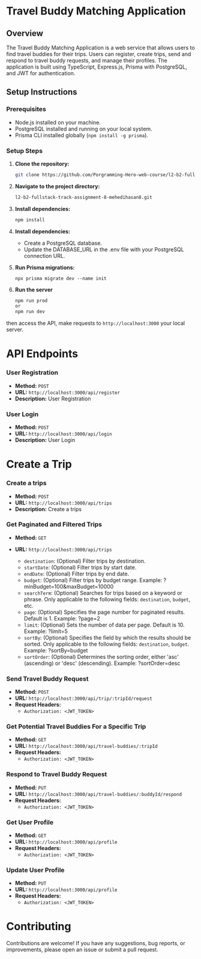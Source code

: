 # Travel Buddy Matching Application

## Overview

The Travel Buddy Matching Application is a web service that allows users to find travel buddies for their trips. Users can register, create trips, send and respond to travel buddy requests, and manage their profiles. The application is built using TypeScript, Express.js, Prisma with PostgreSQL, and JWT for authentication.

## Setup Instructions

### Prerequisites

- Node.js installed on your machine.
- PostgreSQL installed and running on your local system.
- Prisma CLI installed globally (`npm install -g prisma`).

### Setup Steps

1. **Clone the repository:**

   ```bash
   git clone https://github.com/Porgramming-Hero-web-course/l2-b2-fullstack-track-assignment-8-mehedihasan8.git
   ```

2. **Navigate to the project directory:**

   ```bash
   l2-b2-fullstack-track-assignment-8-mehedihasan8.git
   ```

3. **Install dependencies:**

   ```typescript
   npm install
   ```

4. **Install dependencies:**

   - Create a PostgreSQL database.
   - Update the DATABASE_URL in the .env file with your PostgreSQL connection URL.

5. **Run Prisma migrations:**

   ```base
   npx prisma migrate dev --name init
   ```

6. **Run the server**

   ```typescript
   npm run prod
   or
   npm run dev
   ```

then access the API, make requests to `http://localhost:3000` your local server.

# API Endpoints

### User Registration

- **Method:** `POST`
- **URL:** `http://localhost:3000/api/register`
- **Description:** User Registration

### User Login

- **Method:** `POST`
- **URL:** `http://localhost:3000/api/login`
- **Description:** User Login

# Create a Trip

### Create a trips

- **Method:** `POST`
- **URL:** `http://localhost:3000/api/trips`
- **Description:** Create a trips

### Get Paginated and Filtered Trips

- **Method:** `GET`
- **URL:** `http://localhost:3000/api/trips`

  - `destination`: (Optional) Filter trips by destination.
  - `startDate`: (Optional) Filter trips by start date.
  - `endDate`: (Optional) Filter trips by end date.
  - `budget`: (Optional) Filter trips by budget range. Example: ?minBudget=100&maxBudget=10000
  - `searchTerm`: (Optional) Searches for trips based on a keyword or phrase. Only applicable to the following fields: `destination`, `budget`, etc.
  - `page`: (Optional) Specifies the page number for paginated results. Default is 1. Example: ?page=2
  - `limit`: (Optional) Sets the number of data per page. Default is 10. Example: ?limit=5
  - `sortBy`: (Optional) Specifies the field by which the results should be sorted. Only applicable to the following fields: `destination`, `budget`. Example: ?sortBy=budget
  - `sortOrder`: (Optional) Determines the sorting order, either 'asc' (ascending) or 'desc' (descending). Example: ?sortOrder=desc

### Send Travel Buddy Request

- **Method:** `POST`
- **URL:** `http://localhost:3000/api/trip/:tripId/request`
- **Request Headers:**
  - `Authorization: <JWT_TOKEN>`

### Get Potential Travel Buddies For a Specific Trip

- **Method:** `GET`
- **URL:** `http://localhost:3000/api/travel-buddies/:tripId`
- **Request Headers:**
  - `Authorization: <JWT_TOKEN>`

### Respond to Travel Buddy Request

- **Method:** `PUT`
- **URL:** `http://localhost:3000/api/travel-buddies/:buddyId/respond`
- **Request Headers:**
  - `Authorization: <JWT_TOKEN>`

### Get User Profile

- **Method:** `GET`
- **URL:** `http://localhost:3000/api/profile`
- **Request Headers:**
  - `Authorization: <JWT_TOKEN>`

### Update User Profile

- **Method:** `PUT`
- **URL:** `http://localhost:3000/api/profile`
- **Request Headers:**
  - `Authorization: <JWT_TOKEN>`

# Contributing

Contributions are welcome! If you have any suggestions, bug reports, or improvements, please open an issue or submit a pull request.
